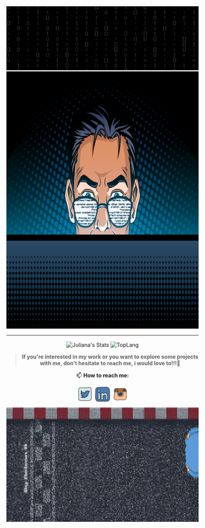 
<div align="center">

<div align="center"><img src="img/name-animate.gif" marginwidth=0px marginheight="0" />
<div align="center"><img src="img/background-profile.jpg" width="900" height="675" marginwidth=0px marginheight="0" />


--------


<!--  GitHub Stats --->
<a><img width="425" img align="center" alt="Juliana's Stats" src="https://github-readme-stats.vercel.app/api?username=julianamonr03&show_icons=true&theme=radical" />
</a><a><img width="419" img align="center" alt="TopLang" src="https://github-readme-stats.vercel.app/api/top-langs/?username=julianamonr03&layout=compact&hide=perl&theme=radical" /></a>


<!-- Contact info -->
<div align="center">

> **If you're interested in my work or you want to explore some projects with me, don't hesitate to reach me, i would love to!!!💜**

📫 **How to reach me:**

[<img align="center" alt="contact | Twitter" width="42px" src="img/icon-twitter.svg" />](https://twitter.com/julianamonroy03)
[<img align="center" alt="contact | LinkedIn" width="42px" src="img/icon-linkedin.svg" />](https://www.linkedin.com/in/juliana-monroy-perez/)
[<img align="center" alt="contact | Instagram" width="42px" src="img/icon-insta.svg" />](https://www.instagram.com/julianamonr03/)

<div align="center"><img src="img/end-animate.gif" width="900" height="300"/>
